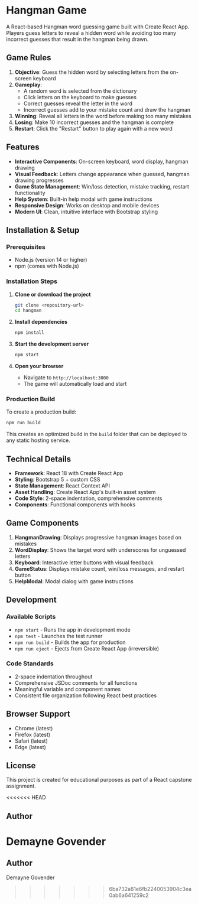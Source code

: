 # Hangman Game

A React-based Hangman word guessing game built with Create React App. Players guess letters to reveal a hidden word while avoiding too many incorrect guesses that result in the hangman being drawn.

## Game Rules

1. **Objective**: Guess the hidden word by selecting letters from the on-screen keyboard
2. **Gameplay**: 
   - A random word is selected from the dictionary
   - Click letters on the keyboard to make guesses
   - Correct guesses reveal the letter in the word
   - Incorrect guesses add to your mistake count and draw the hangman
3. **Winning**: Reveal all letters in the word before making too many mistakes
4. **Losing**: Make 10 incorrect guesses and the hangman is complete
5. **Restart**: Click the "Restart" button to play again with a new word

## Features

- **Interactive Components**: On-screen keyboard, word display, hangman drawing
- **Visual Feedback**: Letters change appearance when guessed, hangman drawing progresses
- **Game State Management**: Win/loss detection, mistake tracking, restart functionality
- **Help System**: Built-in help modal with game instructions
- **Responsive Design**: Works on desktop and mobile devices
- **Modern UI**: Clean, intuitive interface with Bootstrap styling

## Installation & Setup

### Prerequisites
- Node.js (version 14 or higher)
- npm (comes with Node.js)

### Installation Steps

1. **Clone or download the project**
   ```bash
   git clone <repository-url>
   cd hangman
   ```

2. **Install dependencies**
   ```bash
   npm install
   ```

3. **Start the development server**
   ```bash
   npm start
   ```

4. **Open your browser**
   - Navigate to `http://localhost:3000`
   - The game will automatically load and start

### Production Build

To create a production build:

```bash
npm run build
```

This creates an optimized build in the `build` folder that can be deployed to any static hosting service.


## Technical Details

- **Framework**: React 18 with Create React App
- **Styling**: Bootstrap 5 + custom CSS
- **State Management**: React Context API
- **Asset Handling**: Create React App's built-in asset system
- **Code Style**: 2-space indentation, comprehensive comments
- **Components**: Functional components with hooks

## Game Components

1. **HangmanDrawing**: Displays progressive hangman images based on mistakes
2. **WordDisplay**: Shows the target word with underscores for unguessed letters
3. **Keyboard**: Interactive letter buttons with visual feedback
4. **GameStatus**: Displays mistake count, win/loss messages, and restart button
5. **HelpModal**: Modal dialog with game instructions

## Development

### Available Scripts

- `npm start` - Runs the app in development mode
- `npm test` - Launches the test runner
- `npm run build` - Builds the app for production
- `npm run eject` - Ejects from Create React App (irreversible)

### Code Standards

- 2-space indentation throughout
- Comprehensive JSDoc comments for all functions
- Meaningful variable and component names
- Consistent file organization following React best practices

## Browser Support

- Chrome (latest)
- Firefox (latest)
- Safari (latest)
- Edge (latest)

## License

This project is created for educational purposes as part of a React capstone assignment.

<<<<<<< HEAD

## Author

Demayne Govender
=======
## Author

Demayne Govender
>>>>>>> 6ba732a81e6fb2240053904c3ea0ab6a641259c2
